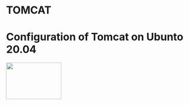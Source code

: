 # TOMCAT
<h1>Configuration of Tomcat on Ubunto 20.04</h1>
<a href="https://tomcat.apache.org/"><img src="https://i0.wp.com/unaaldia.hispasec.com/wp-content/uploads/2020/02/Captura-de-pantalla-de-2020-02-28-23-32-05.png?w=527&ssl=1" height="100" width="150"></a>
